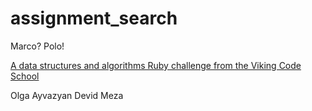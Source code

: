 # assignment_search
Marco?  Polo!

[A data structures and algorithms Ruby challenge from the Viking Code School](http://www.vikingcodeschool.com)


Olga Ayvazyan
Devid Meza

